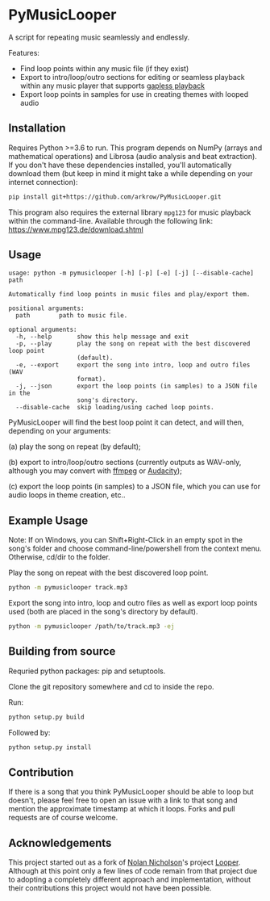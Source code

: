 # PyMusicLooper

A script for repeating music seamlessly and endlessly.

Features:

- Find loop points within any music file (if they exist)
- Export to intro/loop/outro sections for editing or seamless playback within any music player that supports [gapless playback](https://en.wikipedia.org/wiki/Gapless_playback)
- Export loop points in samples for use in creating themes with looped audio

## Installation

Requires Python >=3.6 to run. This program depends on NumPy (arrays and mathematical operations) and Librosa (audio analysis and beat extraction). If you don't have these dependencies installed, you'll automatically download them (but keep in mind it might take a while depending on your internet connection):

```sh
pip install git+https://github.com/arkrow/PyMusicLooper.git
```

This program also requires the external library `mpg123` for music playback within the command-line. Available through the following link: https://www.mpg123.de/download.shtml

## Usage

```
usage: python -m pymusiclooper [-h] [-p] [-e] [-j] [--disable-cache] path

Automatically find loop points in music files and play/export them.

positional arguments:
  path        path to music file.

optional arguments:
  -h, --help       show this help message and exit
  -p, --play       play the song on repeat with the best discovered loop point
                   (default).
  -e, --export     export the song into intro, loop and outro files (WAV
                   format).
  -j, --json       export the loop points (in samples) to a JSON file in the
                   song's directory.
  --disable-cache  skip loading/using cached loop points.
```

PyMusicLooper will find the best loop point it can detect, and will then, depending on your arguments:

(a) play the song on repeat (by default);

(b) export to intro/loop/outro sections (currently outputs as WAV-only, although you may convert with [ffmpeg](https://ffmpeg.org/) or [Audacity](https://www.audacityteam.org/));

(c) export the loop points (in samples) to a JSON file, which you can use for audio loops in theme creation, etc..

## Example Usage

Note: If on Windows, you can Shift+Right-Click in an empty spot in the song's folder and choose command-line/powershell from the context menu. Otherwise, cd/dir to the folder.

Play the song on repeat with the best discovered loop point.

```sh
python -m pymusiclooper track.mp3
```

Export the song into intro, loop and outro files as well as export loop points used (both are placed in the song's directory by default).

```sh
python -m pymusiclooper /path/to/track.mp3 -ej
```

## Building from source

Requried python packages: pip and setuptools.

Clone the git repository somewhere and cd to inside the repo.

Run:

```sh
python setup.py build
```

Followed by:

```sh
python setup.py install
```

## Contribution

If there is a song that you think PyMusicLooper should be able to loop but doesn't, please feel free to open an issue with a link to that song and mention the approximate timestamp at which it loops. Forks and pull requests are of course welcome.

## Acknowledgements

This project started out as a fork of [Nolan Nicholson](https://github.com/NolanNicholson)'s project [Looper](https://github.com/NolanNicholson/Looper/). Although at this point only a few lines of code remain from that project due to adopting a completely different approach and implementation, without their contributions this project would not have been possible.

